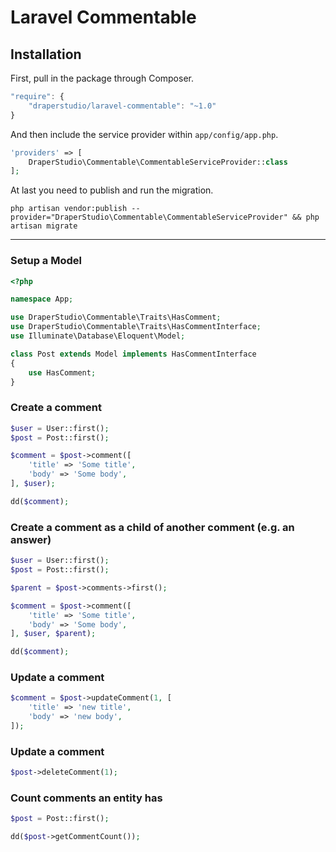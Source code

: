 # Laravel Commentable

## Installation

First, pull in the package through Composer.

```js
"require": {
    "draperstudio/laravel-commentable": "~1.0"
}
```

And then include the service provider within `app/config/app.php`.

```php
'providers' => [
    DraperStudio\Commentable\CommentableServiceProvider::class
];
```

At last you need to publish and run the migration.
```
php artisan vendor:publish --provider="DraperStudio\Commentable\CommentableServiceProvider" && php artisan migrate
```

-----

### Setup a Model
```php
<?php

namespace App;

use DraperStudio\Commentable\Traits\HasComment;
use DraperStudio\Commentable\Traits\HasCommentInterface;
use Illuminate\Database\Eloquent\Model;

class Post extends Model implements HasCommentInterface
{
    use HasComment;
}

```

### Create a comment
```php
$user = User::first();
$post = Post::first();

$comment = $post->comment([
    'title' => 'Some title',
    'body' => 'Some body',
], $user);

dd($comment);
```

### Create a comment as a child of another comment (e.g. an answer)
```php
$user = User::first();
$post = Post::first();

$parent = $post->comments->first();

$comment = $post->comment([
    'title' => 'Some title',
    'body' => 'Some body',
], $user, $parent);

dd($comment);
```

### Update a comment
```php
$comment = $post->updateComment(1, [
    'title' => 'new title',
    'body' => 'new body',
]);
```

### Update a comment
```php
$post->deleteComment(1);
```

### Count comments an entity has
```php
$post = Post::first();

dd($post->getCommentCount());
```
